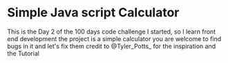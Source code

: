 # Simple Java script Calculator
This is the Day 2 of the 100 days code challenge I started, so I learn front end development
the project is a simple calculator you are welcome to find bugs in it and let's fix them 
credit to @Tyler_Potts_ for the inspiration and the Tutorial